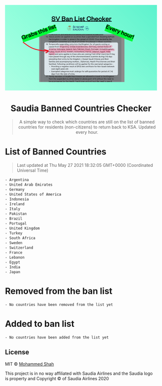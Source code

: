 
<div align="center">
<img src="https://raw.githubusercontent.com/smashah/saudia-banned-country-list-checker/master/assets/bg.png"/>

# Saudia Banned Countries Checker

> A simple way to check which countries are still on the list of banned countries for residents (non-citizens) to return back to KSA.
> Updated every hour.

</div>


# List of Banned Countries
> Last updated at Thu May 27 2021 18:32:05 GMT+0000 (Coordinated Universal Time)

    - Argentina
	- United Arab Emirates
	- Germany
	- United States of America
	- Indonesia
	- Ireland
	- Italy
	- Pakistan
	- Brazil
	- Portugal
	- United Kingdom
	- Turkey
	- South Africa
	- Sweden
	- Switzerland
	- France
	- Lebanon
	- Egypt
	- India
	- Japan

# Removed from the ban list

    - No countries have been removed from the list yet

# Added to ban list

    - No countries have been added from the list yet


## License

MIT © [Mohammed Shah](https://github.com/smashah)

This project is in no way affiliated with Saudia Airlines and the Saudia logo is property and Copyright © of Saudia Airlines 2020 
    